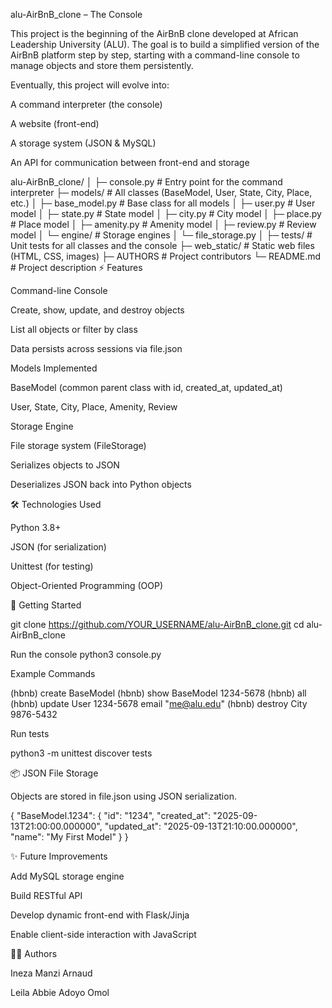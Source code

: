alu-AirBnB_clone – The Console

This project is the beginning of the AirBnB clone developed at African Leadership University (ALU).
The goal is to build a simplified version of the AirBnB platform step by step, starting with a command-line console to manage objects and store them persistently.

Eventually, this project will evolve into:

A command interpreter (the console)

A website (front-end)

A storage system (JSON & MySQL)

An API for communication between front-end and storage

alu-AirBnB_clone/
│
├─ console.py            # Entry point for the command interpreter
├─ models/               # All classes (BaseModel, User, State, City, Place, etc.)
│   ├─ base_model.py     # Base class for all models
│   ├─ user.py           # User model
│   ├─ state.py          # State model
│   ├─ city.py           # City model
│   ├─ place.py          # Place model
│   ├─ amenity.py        # Amenity model
│   ├─ review.py         # Review model
│   └─ engine/           # Storage engines
│       └─ file_storage.py
│
├─ tests/                # Unit tests for all classes and the console
├─ web_static/           # Static web files (HTML, CSS, images)
├─ AUTHORS               # Project contributors
└─ README.md             # Project description
⚡ Features

Command-line Console

Create, show, update, and destroy objects

List all objects or filter by class

Data persists across sessions via file.json

Models Implemented

BaseModel (common parent class with id, created_at, updated_at)

User, State, City, Place, Amenity, Review

Storage Engine

File storage system (FileStorage)

Serializes objects to JSON

Deserializes JSON back into Python objects

🛠️ Technologies Used

Python 3.8+

JSON (for serialization)

Unittest (for testing)

Object-Oriented Programming (OOP)

🚀 Getting Started

git clone https://github.com/YOUR_USERNAME/alu-AirBnB_clone.git
cd alu-AirBnB_clone

Run the console
python3 console.py

Example Commands

(hbnb) create BaseModel
(hbnb) show BaseModel 1234-5678
(hbnb) all
(hbnb) update User 1234-5678 email "me@alu.edu"
(hbnb) destroy City 9876-5432

Run tests

python3 -m unittest discover tests

📦 JSON File Storage

Objects are stored in file.json using JSON serialization.

{
  "BaseModel.1234": {
    "id": "1234",
    "created_at": "2025-09-13T21:00:00.000000",
    "updated_at": "2025-09-13T21:10:00.000000",
    "name": "My First Model"
  }
}

✨ Future Improvements

Add MySQL storage engine

Build RESTful API

Develop dynamic front-end with Flask/Jinja

Enable client-side interaction with JavaScript

👩‍💻 Authors

Ineza Manzi Arnaud 

Leila Abbie Adoyo Omol 

